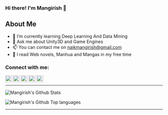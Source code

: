 <body background='https://github.com/zzbusterzz/zzbusterzz/blob/main/GIFs%20from%20Outer%20Space%2C%20Coming%20Soon%20to%20a%20Wall%20Near%20You.gif'>

### Hi there! I'm Mangirish 👋

## About Me
- 🌱 I’m currently learning Deep Learning And Data Mining
- 💬 Ask me about Unity3D and Game Engines
- 📫 You can contact me on naikmangirish@gmail.com
- 📖 I read Web novels, Manhua and Mangas in my free time 

### Connect with me:

[<img align="left" alt="coding4noobs.wordpress.com" width="22px" src="https://cdn.jsdelivr.net/npm/simple-icons@v3/icons/wordpress.svg" />][website]
[<img align="left" alt="Mangirish Naik | Twitter" width="22px" src="https://cdn.jsdelivr.net/npm/@internetarchive/icon-twitter@1.1.3/twitter.svg" />][twitter]
[<img align="left" alt="Mangirish Naik | LinkedIn" width="22px" src="https://cdn.jsdelivr.net/npm/simple-icons@v3/icons/linkedin.svg" />][linkedin]
[<img align="left" alt="Mangirish Naik | Instagram" width="22px" src="https://cdn.jsdelivr.net/npm/simple-icons@v3/icons/instagram.svg" />][instagram]
[<img align="left" alt="Mangirish Naik | Facebook" width="22px" src="https://cdn.jsdelivr.net/npm/simple-icons@v3/icons/facebook.svg" />][facebook]


<br />

---

![Mangirish's Github Stats](https://github-readme-stats.vercel.app/api?username=zzbusterzz&show_icons=true&theme=radical)

![Mangirish's Github Top languages](https://github-readme-stats.vercel.app/api/top-langs/?username=zzbusterzz&layout=compact&theme=radical)

---


<!--
**zzbusterzz/zzbusterzz** is a ✨ _special_ ✨ repository because its `README.md` (this file) appears on your GitHub profile.

Here are some ideas to get you started:

- 🔭 I’m currently working on ...
- 🌱 I’m currently learning ...
- 👯 I’m looking to collaborate on ...
- 🤔 I’m looking for help with ...
- 💬 Ask me about ...
- 📫 How to reach me: ...
- 😄 Pronouns: ...
- ⚡ Fun fact: ...
-->


[website]: https://coding4noobs.wordpress.com
[twitter]: https://twitter.com/mnaik26
[facebook]: https://www.facebook.com/mangirish.naik
[instagram]: https://www.instagram.com/killer_mech
[linkedin]: https://www.linkedin.com/in/mangirishnaik

</body>
